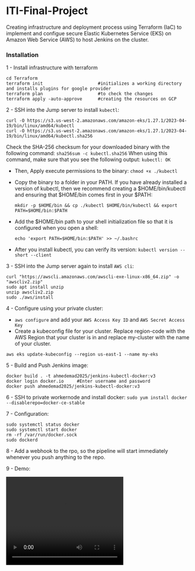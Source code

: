 # ITI-Final-Project
Creating infrastructure and deployment process using Terraform (IaC) to implement and configue secure Elastic Kubernetes Service (EKS) on Amazon Web Service (AWS) to host Jenkins on the cluster.

### Installation
1 - Install infrastructure with terraform
```
cd Terraform
terraform init                     #initializes a working directory and installs plugins for google provider
terraform plan                     #to check the changes
terraform apply -auto-approve      #creating the resources on GCP
```

2 - SSH into the Jump server to install `kubectl`:
```
curl -O https://s3.us-west-2.amazonaws.com/amazon-eks/1.27.1/2023-04-19/bin/linux/amd64/kubectl
curl -O https://s3.us-west-2.amazonaws.com/amazon-eks/1.27.1/2023-04-19/bin/linux/amd64/kubectl.sha256
```
Check the SHA-256 checksum for your downloaded binary with the following command: `sha256sum -c kubectl.sha256`
When using this command, make sure that you see the following output: `kubectl: OK`
- Then, Apply execute permissions to the binary: `chmod +x ./kubectl`
- Copy the binary to a folder in your PATH. If you have already installed a version of kubectl, then we recommend creating a $HOME/bin/kubectl and ensuring that $HOME/bin comes first in your $PATH: 
  ```
  mkdir -p $HOME/bin && cp ./kubectl $HOME/bin/kubectl && export PATH=$HOME/bin:$PATH
  ```

-  Add the $HOME/bin path to your shell initialization file so that it is configured when you open a shell: 
   ```
   echo 'export PATH=$HOME/bin:$PATH' >> ~/.bashrc
   ```
- After you install kubectl, you can verify its version: `kubectl version --short --client`

3 - SSH into the Jump server again to install `AWS cli`:
```
curl "https://awscli.amazonaws.com/awscli-exe-linux-x86_64.zip" -o "awscliv2.zip"
sudo apt install unzip
unzip awscliv2.zip
sudo ./aws/install
```

4 - Configure using your private cluster:
  - `aws configure` and add your `AWS Access Key ID` and `AWS Secret Access Key`
  - Create a kubeconfig file for your cluster. Replace region-code with the AWS Region that your cluster is in and replace my-cluster with the name of your cluster.
  ```
  aws eks update-kubeconfig --region us-east-1 --name my-eks
  ```

5 - Build and Push Jenkins image:
```
docker build . -t ahmedemad2025/jenkins-kubectl-docker:v3
docker login docker.io     #Enter username and password
docker push ahmedemad2025/jenkins-kubectl-docker:v3
```

6 - SSH to private workernode and install docker: `sudo yum install docker --disablerepo=docker-ce-stable`

7 - Configuration:
```
sudo systemctl status docker
sudo systemctl start docker
rm -rf /var/run/docker.sock
sudo dockerd
```

8 - Add a webhook to the rpo, so the pipeline will start immediately whenever you push anything to the repo.

9 - Demo:

<video width="320" height="240" controls>
  <source src="https://github.com/AEM2025/ITI-Final-Project/blob/master/Demo.mp4" type="video/mp4">
</video>
